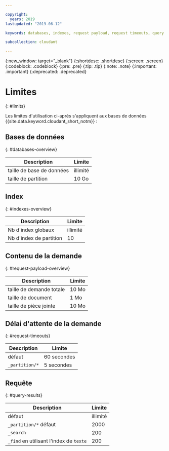 ```yaml
---

copyright:
  years: 2019
lastupdated: "2019-06-12"

keywords: databases, indexes, request payload, request timeouts, query

subcollection: cloudant

---
```


{:new_window: target="_blank"}
{:shortdesc: .shortdesc}
{:screen: .screen}
{:codeblock: .codeblock}
{:pre: .pre}
{:tip: .tip}
{:note: .note}
{:important: .important}
{:deprecated: .deprecated}

<!-- Acrolinx: 2019-01-11 -->

# Limites
{: #limits}

Les limites d'utilisation ci-après s'appliquent aux bases de données {{site.data.keyword.cloudant_short_notm}} :

## Bases de données
{: #databases-overview}

|Description|Limite|
|--|--|
|taille de base de données|illimité|
|taille de partition|10 Go|


## Index
{: #indexes-overview}

|Description|Limite|
|--|--|
|Nb d'index globaux|illimité|
|Nb d'index de partition|10|

## Contenu de la demande
{: #request-payload-overview}

|Description|Limite|
|--|--|
|taille de demande totale|10 Mo|
|taille de document|1 Mo|
|taille de pièce jointe|10 Mo|

## Délai d'attente de la demande
{: #request-timeouts}

|Description|Limite|
|--|--|
|défaut|60 secondes|
|`_partition/*` |5 secondes|


## Requête
{: #query-results}

|Description|Limite|
|--|--|
|défaut|illimité|
|`_partition/*` défaut|2000|
|`_search`|200|
|`_find` en utilisant l'index de `texte`|200|

